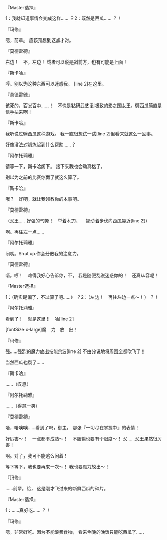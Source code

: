 『Master选择』

1：我就知道事情会变成这样……
？2：既然是西瓜……
？！

『玛修』

嗯，前辈。
应该预想到这点才对。

『莫德雷德』

右边！　不，左边！
或者可以说是斜前方，也有可能是上面！

『斯卡哈』

哼。别以为这种东西可以迷惑我。
[line 2]在这里。

『莫德雷德』

该死的，百发百中……！　不愧是钻研武艺
到极致的影之国女王。劈西瓜简直是信手拈来啊！

『斯卡哈』

我听说过劈西瓜这种游戏。
我一直很想试一试[line 2]但看来就这么一回事。

好像没法对锻炼起到什么帮助……？

『阿尔托莉雅』

请等一下，斯卡哈阁下。
接下来我也会动真格了。

别以为之前的比赛你赢了就这么算了。

『斯卡哈』

哦？　好吧，就让我领教你的本事吧。

『莫德雷德』

（父王……好强的气势！　举着木刀，
　挪动着步伐向西瓜靠近[line 2]）

啊。再往左一点……

『阿尔托莉雅』

闭嘴。Shut up.你会分散我的注意力。

『莫德雷德』

唔。哼！　难得我好心告诉你，不，
我是随便乱说迷惑你的！　还真从容呢！

『Master选择』

1：（确实是偏了，不过算了吧……）
？2：（左边！　再往左边一点～！）
？！

『阿尔托莉雅』

看到了！　就是这里！　哈[line 2]

[fontSize x-large]魔　力　放　出！

『玛修』

强……强烈的魔力放出技能余波[line 2]
不由分说地将周围全都吹飞了！

当然西瓜也裂了……

『斯卡哈』

……（叹息）

『阿尔托莉雅』

……（得意一笑）

『莫德雷德』

唔，唔噢噢……看到了吗，御主，
那张『一切尽在掌握中』的表情！　

好厉害～！　一点都不成熟～！　不服输也要有个限度～！
父……父王果然很厉害！

啊。对了，我可不能这么闲着！

等下等下，我也要再来一次～！
我也要魔力放出～！　

『玛修』

……前辈。给，
这是刚才飞过来的新鲜西瓜的碎片。

『Master选择』

1：……真好吃……
？！

『玛修』

嗯，非常好吃。因为不能浪费食物，
看来今晚的晚饭只能吃西瓜了……

